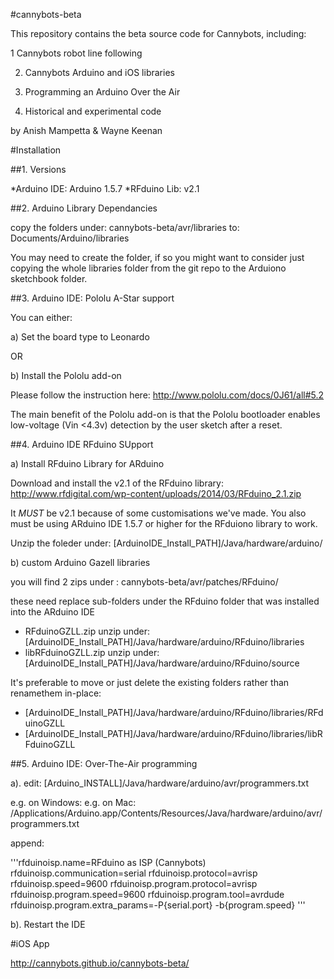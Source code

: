 #cannybots-beta

This repository contains the beta source code for Cannybots, including:

1  Cannybots robot line following

2. Cannybots Arduino and iOS libraries

3. Programming an Arduino Over the Air 

4. Historical and experimental code

by
Anish Mampetta
&
Wayne Keenan



#Installation

##1. Versions

*Arduino IDE:  Arduino 1.5.7
*RFduino Lib:  v2.1


##2. Arduino Library Dependancies

copy the folders under: cannybots-beta/avr/libraries
to: Documents/Arduino/libraries

You may need to create the folder, if so you might want to consider just copying the whole libraries folder from the git repo to the Arduiono sketchbook folder.


##3. Arduino IDE:  Pololu A-Star support

You can either:

a) Set the board type to Leonardo 

OR

b) Install the Pololu add-on

Please follow the instruction here: http://www.pololu.com/docs/0J61/all#5.2 

The main benefit of the Pololu add-on is that the Pololu bootloader enables low-voltage (Vin <4.3v) detection by the user sketch after a reset.




##4. Arduino IDE RFduino SUpport

a) Install RFduino Library for ARduino

Download and install the v2.1 of the RFduino library:  http://www.rfdigital.com/wp-content/uploads/2014/03/RFduino_2.1.zip

It *MUST* be  v2.1 because of some customisations we've made. You also must be using ARduino IDE 1.5.7 or higher for the RFduiono library to work.

Unzip the foleder under:  [ArduinoIDE_Install_PATH]/Java/hardware/arduino/


b) custom Arduino Gazell libraries

you will find 2 zips under :  cannybots-beta/avr/patches/RFduino/

these need replace sub-folders under the RFduino folder that was installed into the ARduino IDE

* RFduinoGZLL.zip			unzip under:  	[ArduinoIDE_Install_PATH]/Java/hardware/arduino/RFduino/libraries
* libRFduinoGZLL.zip		unzip under:	[ArduinoIDE_Install_PATH]/Java/hardware/arduino/RFduino/source

It's preferable to move or just delete the existing folders rather than renamethem in-place:

* [ArduinoIDE_Install_PATH]/Java/hardware/arduino/RFduino/libraries/RFduinoGZLL
* [ArduinoIDE_Install_PATH]/Java/hardware/arduino/RFduino/libraries/libRFduinoGZLL



##5. Arduino IDE: Over-The-Air programming

a).  edit: [Arduino_INSTALL]/Java/hardware/arduino/avr/programmers.txt

e.g. on Windows:
e.g. on Mac: 		/Applications/Arduino.app/Contents/Resources/Java/hardware/arduino/avr/programmers.txt

append:

'''rfduinoisp.name=RFduino as ISP (Cannybots)
rfduinoisp.communication=serial
rfduinoisp.protocol=avrisp
rfduinoisp.speed=9600
rfduinoisp.program.protocol=avrisp
rfduinoisp.program.speed=9600
rfduinoisp.program.tool=avrdude
rfduinoisp.program.extra_params=-P{serial.port} -b{program.speed}
'''

b). Restart the IDE



#iOS App

http://cannybots.github.io/cannybots-beta/


